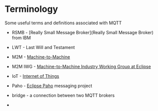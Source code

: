 # Terminology

Some useful terms and definitions associated with MQTT


*  RSMB - [Really Small Message Broker](Really Small Message Broker) from IBM

*  LWT - Last Will and Testament

*  M2M - [Machine-to-Machine](http://en.wikipedia.org/wiki/Machine-to-Machine)

*  M2M IWG - [Machine-to-Machine Industry Working Group at Eclipse](mqtt_at_eclipse)

*  IoT - [Internet of Things](http://en.wikipedia.org/wiki/Internet_of_things)

*  Paho - [Eclipse Paho](mqtt_at_eclipse) messaging project

*  bridge - a connection between two MQTT brokers

*  

